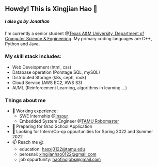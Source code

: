 ## Howdy! This is Xingjian Hao 👋
##### I also go by Jonathan
<!--
**PTJohn0122/PTJohn0122** is a ✨ _special_ ✨ repository because its `README.md` (this file) appears on your GitHub profile.

Here are some ideas to get you started:

- 🔭 I’m currently working on ...
- 🌱 I’m currently learning ...
- 👯 I’m looking to collaborate on ...
- 🤔 I’m looking for help with ...
- 💬 Ask me about ...
- 📫 How to reach me: ...
- 😄 Pronouns: ...
- ⚡ Fun fact: ...
-->

I'm currently a senior student @[Texas A&M University, Department of Computer Science & Engineering](https://engineering.tamu.edu/cse/index.html). My primary coding languages are C++, Python and Java.
### My skill stack includes:
- Web Development (html, css)
- Database operation (Porstage SQL, mySQL)
- Distributed Storage (k8s, ceph, rook)
- Cloud Service (AWS EC2, AWS S3)
- AI/ML (Reinforcement Learning, algorithms in learning....)

### Things about me
- 🔭 Working experience:
  - SWE Internship @[Inspur](https://en.inspur.com/)
  - Embedded System Engineer @[TAMU Robomaster](https://www.tamurobomasters.com/) 
- 🌱 Preparing for Grad School Application
- 👯 Looking for Intern/Co-op oppurtunities for Spring 2022 and Summer 2022
- 📫 Reach me @:
  - education: haoxj0122@tamu.edu
  - perosnal: xingjianhao0122@gmail.com
  - job oppurtunity: haofindjobs@gmail.com
